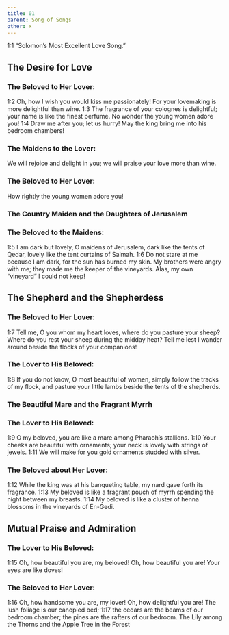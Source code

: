 ```yaml
---
title: 01
parent: Song of Songs
other: x
---
```


<a name="1:1">1:1</a> “Solomon’s Most Excellent Love Song.”

## The Desire for Love

### The Beloved to Her Lover:

<a name="1:2">1:2</a> Oh, how I wish you would kiss me passionately!
For your lovemaking is more delightful than wine.
<a name="1:3">1:3</a> The fragrance of your colognes is delightful;
your name is like the finest perfume.
No wonder the young women adore you!
<a name="1:4">1:4</a> Draw me after you; let us hurry!
May the king bring me into his bedroom chambers!

### The Maidens to the Lover:

We will rejoice and delight in you;
we will praise your love more than wine.

### The Beloved to Her Lover:

How rightly the young women adore you!

### The Country Maiden and the Daughters of Jerusalem

### The Beloved to the Maidens:

<a name="1:5">1:5</a> I am dark but lovely, O maidens of Jerusalem,
dark like the tents of Qedar,
lovely like the tent curtains of Salmah.
<a name="1:6">1:6</a> Do not stare at me because I am dark,
for the sun has burned my skin.
My brothers were angry with me;
they made me the keeper of the vineyards.
Alas, my own “vineyard” I could not keep!

## The Shepherd and the Shepherdess

### The Beloved to Her Lover:

<a name="1:7">1:7</a> Tell me, O you whom my heart loves,
where do you pasture your sheep?
Where do you rest your sheep during the midday heat?
Tell me lest I wander around
beside the flocks of your companions!

### The Lover to His Beloved:

<a name="1:8">1:8</a> If you do not know, O most beautiful of women,
simply follow the tracks of my flock,
and pasture your little lambs
beside the tents of the shepherds.

### The Beautiful Mare and the Fragrant Myrrh

### The Lover to His Beloved:

<a name="1:9">1:9</a> O my beloved, you are like a mare
among Pharaoh’s stallions.
<a name="1:10">1:10</a> Your cheeks are beautiful with ornaments;
your neck is lovely with strings of jewels.
<a name="1:11">1:11</a> We will make for you gold ornaments
studded with silver.

### The Beloved about Her Lover:

<a name="1:12">1:12</a> While the king was at his banqueting table,
my nard gave forth its fragrance.
<a name="1:13">1:13</a> My beloved is like a fragrant pouch of myrrh
spending the night between my breasts.
<a name="1:14">1:14</a> My beloved is like a cluster of henna blossoms
in the vineyards of En-Gedi.

## Mutual Praise and Admiration

### The Lover to His Beloved:

<a name="1:15">1:15</a> Oh, how beautiful you are, my beloved!
Oh, how beautiful you are!
Your eyes are like doves!

### The Beloved to Her Lover:

<a name="1:16">1:16</a> Oh, how handsome you are, my lover!
Oh, how delightful you are!
The lush foliage is our canopied bed;
<a name="1:17">1:17</a> the cedars are the beams of our bedroom chamber;
the pines are the rafters of our bedroom.
The Lily among the Thorns and the Apple Tree in the Forest
